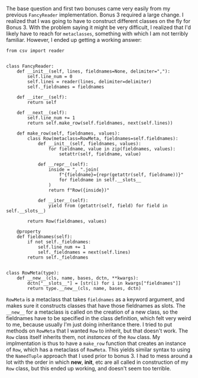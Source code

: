 The base question and first two bonuses came very easily from my previous `FancyReader` implementation.
Bonus 3 required a large change. I realized that I was going to have to construct different classes on the fly for Bonus 3. With the problem saying it might be very difficult, I realized that I'd likely have to reach for `metaclasses`, something with which I am not terribly familiar. However, I ended up getting a working answer:

```
from csv import reader


class FancyReader:
    def __init__(self, lines, fieldnames=None, delimiter=","):
        self.line_num = 0
        self.lines = reader(lines, delimiter=delimiter)
        self._fieldnames = fieldnames

    def __iter__(self):
        return self

    def __next__(self):
        self.line_num += 1
        return self.make_row(self.fieldnames, next(self.lines))

    def make_row(self, fieldnames, values):
        class Row(metaclass=RowMeta, fieldnames=self.fieldnames):
            def __init__(self, fieldnames, values):
                for fieldname, value in zip(fieldnames, values):
                    setattr(self, fieldname, value)

            def __repr__(self):
                inside = ", ".join(
                    f"{fieldname}={repr(getattr(self, fieldname))}"
                    for fieldname in self.__slots__
                )
                return f"Row({inside})"

            def __iter__(self):
                yield from (getattr(self, field) for field in self.__slots__)

        return Row(fieldnames, values)

    @property
    def fieldnames(self):
        if not self._fieldnames:
            self.line_num += 1
            self._fieldnames = next(self.lines)
        return self._fieldnames


class RowMeta(type):
    def __new__(cls, name, bases, dctn, **kwargs):
        dctn["__slots__"] = [str(i) for i in kwargs["fieldnames"]]
        return type.__new__(cls, name, bases, dctn)
```

`RowMeta` is a metaclass that takes `fieldnames` as a keyword argument, and makes sure it constructs classes that have those fieldnames as slots. The `__new__` for a metaclass is called on the creation of a new class, so the fieldnames have to be specified in the class definition, which felt very weird to me, because usually I'm just doing inheritance there.
I tried to put methods on `RowMeta` that I wanted `Row` to inherit, but that doesn't work. The `Row` class itself inherits them, not _instances_ of the `Row` class.
My implmentation is thus to have a `make_row` function that creates an instance of `Row`, which has a metaclass of `RowMeta`. This yields similar syntax to using the `NamedTuple` approach that I used prior to bonus 3.
I had to mess around a lot with the order in which __new__, __init__, etc are all called in construction of my `Row` class, but this ended up working, and doesn't seem too terrible.
